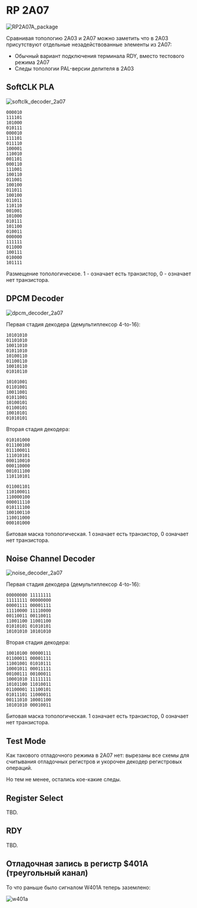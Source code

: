 # RP 2A07

![RP2A07A_package](/BreakingNESWiki/imgstore/apu/pal/RP2A07A_package.jpg)

Сравнивая топологию 2A03 и 2A07 можно заметить что в 2A03 присутствуют отдельные незадействованные элементы из 2A07:
- Обычный вариант подключения терминала RDY, вместо тестового режима 2A07
- Следы топологии PAL-версии делителя в 2A03

## SoftCLK PLA

![softclk_decoder_2a07](/BreakingNESWiki/imgstore/apu/pal/softclk_decoder_2a07.jpg)

```
000010
111101
101000
010111
000010
111101
011110
100001
110010
001101
000110
111001
100110
011001
100100
011011
100100
011011
110110
001001
101000
010111
101100
010011
000000
111111
011000
100111
010000
101111
```

Размещение топологическое. 1 - означает есть транзистор, 0 - означает нет транзистора.

## DPCM Decoder

![dpcm_decoder_2a07](/BreakingNESWiki/imgstore/apu/pal/dpcm_decoder_2a07.jpg)

Первая стадия декодера (демультиплексор 4-to-16):

```
10101010
01101010
10011010
01011010
10100110
01100110
10010110
01010110

10101001
01101001
10011001
01011001
10100101
01100101
10010101
01010101
```

Вторая стадия декодера:

```
010101000
011100100
011100011
111010101
000110010
000110000
001011100
110110101

011001101
110100011
110000100
000011110
010111100
100100110
110011000
000101000
```

Битовая маска топологическая. 1 означает есть транзистор, 0 означает нет транзистора.

## Noise Channel Decoder

![noise_decoder_2a07](/BreakingNESWiki/imgstore/apu/pal/noise_decoder_2a07.jpg)

Первая стадия декодера (демультиплексор 4-to-16):

```
00000000 11111111
11111111 00000000
00001111 00001111
11110000 11110000
00110011 00110011
11001100 11001100
01010101 01010101
10101010 10101010
```

Вторая стадия декодера:

```
10010100 00000111
01100011 00001111
11001001 01010111
10001011 00011111
00100111 00100011
10001010 11111111
10101100 11010011
01100001 11100101
01011101 11000011
00111010 10001100
10101010 00010011
```

Битовая маска топологическая. 1 означает есть транзистор, 0 означает нет транзистора.

## Test Mode

Как такового отладочного режима в 2A07 нет: вырезаны все схемы для считывания отладочных регистров и укорочен декодер регистровых операций.

Но тем не менее, остались кое-какие следы.

## Register Select

TBD.

## RDY

TBD.

## Отладочная запись в регистр $401A (треугольный канал)

То что раньше было сигналом W401A теперь заземлено:

![w401a](/BreakingNESWiki/imgstore/apu/pal/w401a.jpg)
